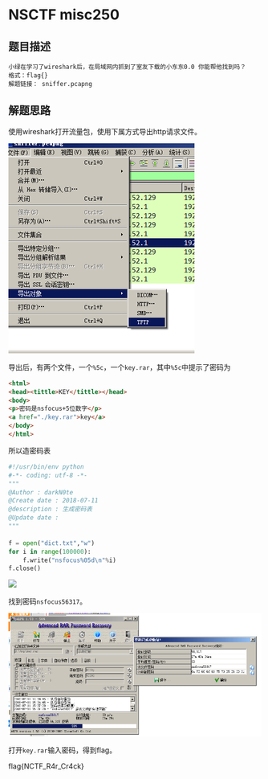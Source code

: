 # NSCTF misc250

## 题目描述
```
小绿在学习了wireshark后，在局域网内抓到了室友下载的小东东0.0 你能帮他找到吗？
格式：flag{}
解题链接： sniffer.pcapng
```

## 解题思路
使用wireshark打开流量包，使用下属方式导出http请求文件。

![](2018-07-11-14-32-05.png)

导出后，有两个文件，一个`%5c`，一个`key.rar`，其中`%5c`中提示了密码为

```html
<html>
<head><tittle>KEY</tittle></head>
<body>
<p>密码是nsfocus+5位数字</p>
<a href="./key.rar">key</a>
</body>
</html>
```

所以造密码表

```python
#!/usr/bin/env python
#-*- coding: utf-8 -*-
"""
@Author : darkN0te
@Create date : 2018-07-11
@description : 生成密码表
@Update date :   
"""  

f = open("dict.txt","w")
for i in range(100000):
    f.write("nsfocus%05d\n"%i)
f.close()
```

![](2018-07-11-14-38-29.png)

找到密码`nsfocus56317`。

![](2018-07-11-15-18-42.png)

打开`key.rar`输入密码，得到flag。

flag{NCTF_R4r_Cr4ck}

